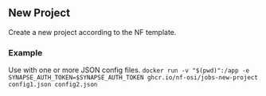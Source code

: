## New Project

Create a new project according to the NF template.

### Example

Use with one or more JSON config files.
`docker run -v "$(pwd)":/app -e SYNAPSE_AUTH_TOKEN=$SYNAPSE_AUTH_TOKEN ghcr.io/nf-osi/jobs-new-project config1.json config2.json`

